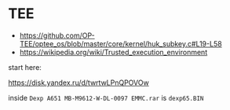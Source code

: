 # TEE

- <https://github.com/OP-TEE/optee_os/blob/master/core/kernel/huk_subkey.c#L19-L58>
- <https://wikipedia.org/wiki/Trusted_execution_environment>

start here:

https://disk.yandex.ru/d/twrtwLPnQPOVOw

inside `Dexp A651 MB-M9612-W-DL-0097 EMMC.rar` is `dexp65.BIN`
